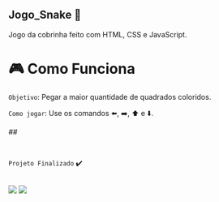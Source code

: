 ## Jogo_Snake :snake:
Jogo da cobrinha feito com HTML, CSS e JavaScript.

# :video_game: Como Funciona
`Objetivo`: Pegar a maior quantidade de quadrados coloridos.

`Como jogar`: Use os comandos :arrow_left:, :arrow_right:, :arrow_up:	e :arrow_down:.

<link rel="stylesheet" href="https://jogosnake.netlify.app">
##

<p align="center">
  <img src=""
</p>
  
 ##
   `Projeto Finalizado` :heavy_check_mark: 
 ##
  <div>
  <a href = "mailto:talitalopessilva.2020@gmail.com"><img src="https://img.shields.io/badge/-Gmail-%23333?style=for-the-badge&logo=gmail&logoColor=white" target="_blank"></a>
  <a href="https://www.linkedin.com/in/talita--lopes/" target="_blank"><img src="https://img.shields.io/badge/-LinkedIn-%230077B5?style=for-the-badge&logo=linkedin&logoColor=white" target="_blank"></a> 
  </div>
